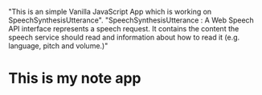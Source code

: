 "This is an simple Vanilla JavaScript App which is working on SpeechSynthesisUtterance".
"SpeechSynthesisUtterance : A Web Speech API interface represents a speech request. It contains the content the speech service should read and information about how to read it (e.g. language, pitch and volume.)"

# This is my note app